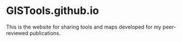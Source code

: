 # GISTools.github.io
This is the website for sharing tools and maps developed for my peer-reviewed publications.

